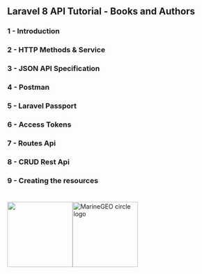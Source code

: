 ##  Laravel 8 API Tutorial - Books and Authors

### 1 - Introduction
### 2 - HTTP Methods & Service
### 3 - JSON API Specification
### 4 - Postman
### 5 - Laravel Passport
### 6 - Access Tokens
### 7 - Routes Api
### 8 - CRUD Rest Api
### 9 - Creating the resources
#

<img src="https://raw.githubusercontent.com/laravel/art/master/logo-lockup/5%20SVG/2%20CMYK/1%20Full%20Color/laravel-logolockup-cmyk-red.svg" style="height: 150px;"/><img src="https://www.postman.com/assets/logos/pm-orange-logo-horiz.svg" alt="MarineGEO circle logo" style="height: 150px;"/>



